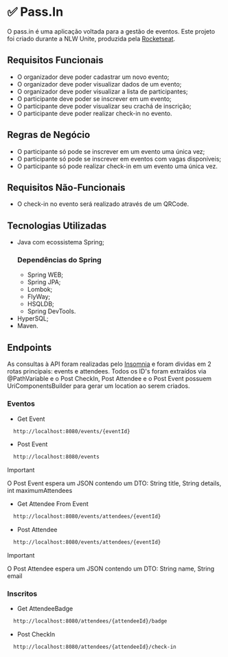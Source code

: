 # ✅ Pass.In 

O pass.in é uma aplicação voltada para a gestão de eventos. Este projeto foi criado durante a NLW Unite, produzida pela [Rocketseat](https://app.rocketseat.com.br/).

## Requisitos Funcionais
- O organizador deve poder cadastrar um novo evento;
- O organizador deve poder visualizar dados de um evento;
- O organizador deve poder visualizar a lista de participantes;
- O participante deve poder se inscrever em um evento;
- O participante deve poder visualizar seu crachá de inscrição;
- O participante deve poder realizar check-in no evento.

## Regras de Negócio
- O participante só pode se inscrever em um evento uma única vez;
- O participante só pode se inscrever em eventos com vagas disponíveis;
- O participante só pode realizar check-in em um evento uma única vez.

## Requisitos Não-Funcionais
- O check-in no evento será realizado através de um QRCode.

## Tecnologias Utilizadas
- Java com ecossistema Spring;
  ### Dependências do Spring
  - Spring WEB;
  - Spring JPA;
  - Lombok;
  - FlyWay;
  - HSQLDB;
  - Spring DevTools.
- HyperSQL;
- Maven.

## Endpoints
As consultas à API foram realizadas pelo [Insomnia](https://insomnia.rest/download) e foram dividas em 2 rotas principais: events e attendees.
Todos os ID's foram extraídos via @PathVariable e o Post CheckIn, Post Attendee e o Post Event possuem UriComponentsBuilder para gerar um location ao serem criados.
### Eventos
- Get Event
```bash
  http://localhost:8080/events/{eventId}
```
- Post Event
```bash
  http://localhost:8080/events
```
> [!IMPORTANT]
> O Post Event espera um JSON contendo um DTO: String title, String details, int maximumAttendees 

- Get Attendee From Event
```bash
  http://localhost:8080/events/attendees/{eventId}
```
- Post Attendee
```bash
  http://localhost:8080/events/attendees/{eventId}
```
> [!IMPORTANT]
> O Post Attendee espera um JSON contendo um DTO: String name, String email
### Inscritos
- Get AttendeeBadge
```bash
  http://localhost:8080/attendees/{attendeeId}/badge
```
- Post CheckIn
```bash
  http://localhost:8080/attendees/{attendeeId}/check-in
```
